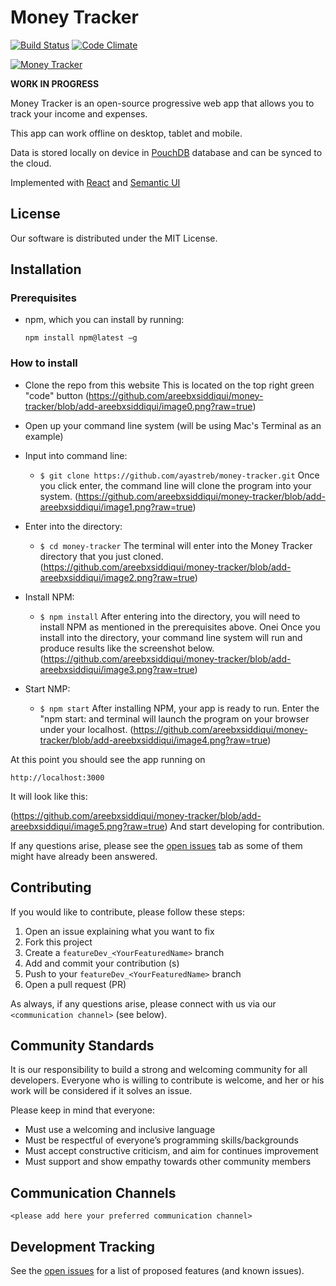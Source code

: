 # Money Tracker

[![Build Status](https://travis-ci.org/ayastreb/money-tracker.svg?branch=master)](https://travis-ci.org/ayastreb/money-tracker)
[![Code Climate](https://codeclimate.com/github/ayastreb/money-tracker/badges/gpa.svg)](https://codeclimate.com/github/ayastreb/money-tracker)

[![Money Tracker](https://moneytracker.cc/assets/screenshot.png)](https://app.moneytracker.cc)

**WORK IN PROGRESS**

Money Tracker is an open-source progressive web app that allows you to track your income and expenses.

This app can work offline on desktop, tablet and mobile.

Data is stored locally on device in [PouchDB](https://pouchdb.com/) database and can be synced to the cloud.

Implemented with [React](https://github.com/facebook/react) and [Semantic UI](https://github.com/Semantic-Org/Semantic-UI-React)

## License
Our software is distributed under the MIT License.

## Installation

### Prerequisites
- npm, which you can install by running: 

    ```npm install npm@latest –g```

### How to install
* Clone the repo from this website
	This is located on the top right green "code" button 
	(https://github.com/areebxsiddiqui/money-tracker/blob/add-areebxsiddiqui/image0.png?raw=true)

* Open up your command line system (will be using Mac's Terminal as an example) 

* Input into command line:
  * ```$ git clone https://github.com/ayastreb/money-tracker.git```
	Once you click enter, the command line will clone the program into your system.
	(https://github.com/areebxsiddiqui/money-tracker/blob/add-areebxsiddiqui/image1.png?raw=true)

* Enter into the directory: 
  * ```$ cd money-tracker```
	The terminal will enter into the Money Tracker directory that you just cloned.
	(https://github.com/areebxsiddiqui/money-tracker/blob/add-areebxsiddiqui/image2.png?raw=true)	

* Install NPM:
  * ```$ npm install```
	After entering into the directory, you will need to install NPM as mentioned in the prerequisites above. Onei Once you install into the directory, your command line system will run and produce results like the screenshot below. 
	(https://github.com/areebxsiddiqui/money-tracker/blob/add-areebxsiddiqui/image3.png?raw=true)

* Start NMP:
  * ```$ npm start```
	After installing NPM, your app is ready to run. Enter the "npm start: and terminal will launch the program on your browser under your localhost. 
	(https://github.com/areebxsiddiqui/money-tracker/blob/add-areebxsiddiqui/image4.png?raw=true)

 At this point you should see the app running on 

 ```http://localhost:3000```

It will look like this: 

(https://github.com/areebxsiddiqui/money-tracker/blob/add-areebxsiddiqui/image5.png?raw=true)
 And start developing for contribution.
 
 If any questions arise, please see the [open issues](https://github.com/ayastreb/money-tracker/issues) tab as some of them might have already been answered. 

## Contributing

If you would like to contribute, please follow these steps:
1.	Open an issue explaining what you want to fix
2.	Fork this project 
3.	Create a ```featureDev_<YourFeaturedName>``` branch 
4.	Add and commit your contribution (s) 
5.	Push to your ```featureDev_<YourFeaturedName>``` branch
6.	Open a pull request (PR)
    
As always, if any questions arise, please connect with us via our `<communication channel>` (see below).

## Community Standards

It is our responsibility to build a strong and welcoming community for all developers. Everyone who is willing to contribute is welcome, and her or his work will be considered if it solves an issue. 

Please keep in mind that everyone:
 * Must use a welcoming and inclusive language
 * Must be respectful of everyone’s programming skills/backgrounds
 * Must accept constructive criticism, and aim for continues improvement
 * Must support and show empathy towards other community members

## Communication Channels

`<please add here your preferred communication channel>`

## Development Tracking

See the [open issues](https://github.com/ayastreb/money-tracker/issues) for a list of proposed features (and known issues).
